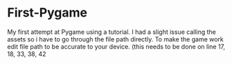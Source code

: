 # First-Pygame
My first attempt at Pygame using a tutorial. I had a slight issue calling the assets so i have to go through the file path directly. To make the game work edit file path to be accurate to your device. (this needs to be done on line 17, 18, 33, 38, 42
